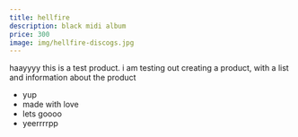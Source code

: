 ```yaml
---
title: hellfire
description: black midi album
price: 300
image: img/hellfire-discogs.jpg
---
```

haayyyy this is a test product. i am testing out creating a product, with a list and information about the product



* yup
* made with love
* lets goooo
* yeerrrrpp
